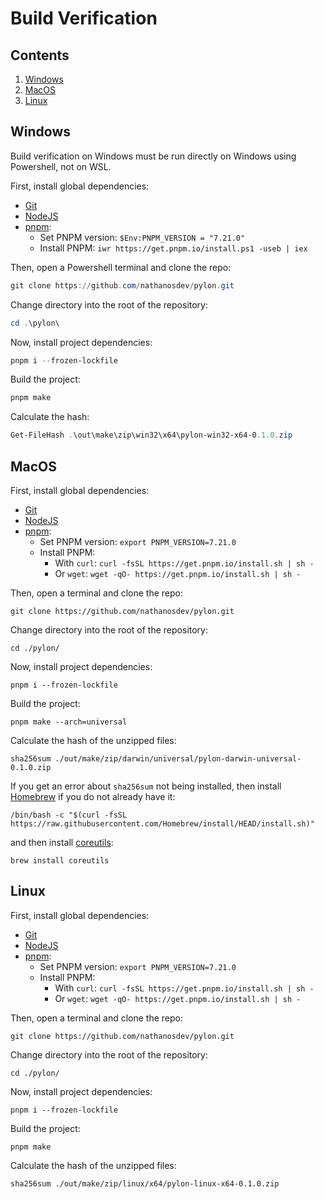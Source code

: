 # Build Verification

## Contents

1. [Windows](#windows)
2. [MacOS](#macos)
3. [Linux](#linux)

## Windows

Build verification on Windows must be run directly on Windows using Powershell, not on WSL.

First, install global dependencies:

- [Git](https://git-scm.com/)
- [NodeJS](https://nodejs.org/)
- [pnpm](https://pnpm.io/installation):
  - Set PNPM version: `$Env:PNPM_VERSION = "7.21.0"`
  - Install PNPM: `iwr https://get.pnpm.io/install.ps1 -useb | iex`

Then, open a Powershell terminal and clone the repo:

```powershell
git clone https://github.com/nathanosdev/pylon.git
```

Change directory into the root of the repository:

```powershell
cd .\pylon\
```

Now, install project dependencies:

```powershell
pnpm i --frozen-lockfile
```

Build the project:

```powershell
pnpm make
```

Calculate the hash:

```powershell
Get-FileHash .\out\make\zip\win32\x64\pylon-win32-x64-0.1.0.zip
```

## MacOS

First, install global dependencies:

- [Git](https://git-scm.com/)
- [NodeJS](https://nodejs.org/)
- [pnpm](https://pnpm.io/installation):
  - Set PNPM version: `export PNPM_VERSION=7.21.0`
  - Install PNPM:
    - With `curl`: `curl -fsSL https://get.pnpm.io/install.sh | sh -`
    - Or `wget`: `wget -qO- https://get.pnpm.io/install.sh | sh -`

Then, open a terminal and clone the repo:

```shell
git clone https://github.com/nathanosdev/pylon.git
```

Change directory into the root of the repository:

```shell
cd ./pylon/
```

Now, install project dependencies:

```shell
pnpm i --frozen-lockfile
```

Build the project:

```shell
pnpm make --arch=universal
```

Calculate the hash of the unzipped files:

```shell
sha256sum ./out/make/zip/darwin/universal/pylon-darwin-universal-0.1.0.zip
```

If you get an error about `sha256sum` not being installed, then install [Homebrew](https://brew.sh/) if you do not already have it:

```shell
/bin/bash -c "$(curl -fsSL https://raw.githubusercontent.com/Homebrew/install/HEAD/install.sh)"
```

and then install [coreutils](https://formulae.brew.sh/formula/coreutils):

```shell
brew install coreutils
```

## Linux

First, install global dependencies:

- [Git](https://git-scm.com/)
- [NodeJS](https://nodejs.org/)
- [pnpm](https://pnpm.io/installation):
  - Set PNPM version: `export PNPM_VERSION=7.21.0`
  - Install PNPM:
    - With `curl`: `curl -fsSL https://get.pnpm.io/install.sh | sh -`
    - Or `wget`: `wget -qO- https://get.pnpm.io/install.sh | sh -`

Then, open a terminal and clone the repo:

```shell
git clone https://github.com/nathanosdev/pylon.git
```

Change directory into the root of the repository:

```shell
cd ./pylon/
```

Now, install project dependencies:

```shell
pnpm i --frozen-lockfile
```

Build the project:

```shell
pnpm make
```

Calculate the hash of the unzipped files:

```shell
sha256sum ./out/make/zip/linux/x64/pylon-linux-x64-0.1.0.zip
```
